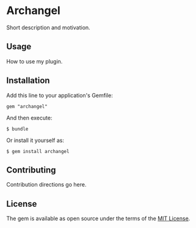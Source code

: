 # Archangel

Short description and motivation.

## Usage

How to use my plugin.

## Installation

Add this line to your application's Gemfile:

```
gem "archangel"
```

And then execute:

```
$ bundle
```

Or install it yourself as:

```
$ gem install archangel
```

## Contributing

Contribution directions go here.

## License

The gem is available as open source under the terms of the [MIT License](http://opensource.org/licenses/MIT).
